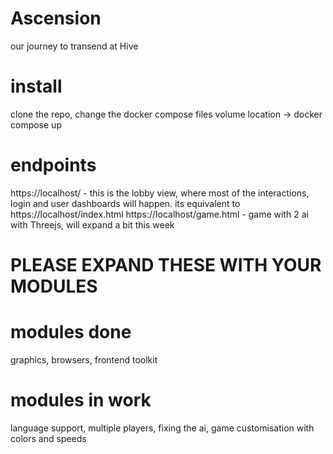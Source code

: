 # Ascension
our journey to transend at Hive
# install
clone the repo, change the docker compose files volume location -> docker compose up
# endpoints
https://localhost/ - this is the lobby view, where most of the interactions, login and user dashboards will happen. its equivalent to https://localhost/index.html
https://localhost/game.html - game with 2 ai with Threejs, will expand a bit this week

# PLEASE EXPAND THESE WITH YOUR MODULES
# modules done
graphics, browsers, frontend toolkit
# modules in work
language support, multiple players, fixing the ai, game customisation with colors and speeds
